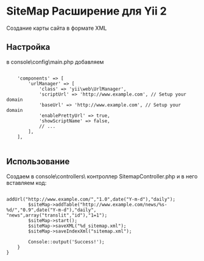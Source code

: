 <h1>SiteMap Расширение для Yii 2</h1>
Создание карты сайта в формате XML
<h2>Настройка</h2>
в console\config\main.php добавляем
<pre>
<code>
    'components' => [
        'urlManager' => [
            'class' => 'yii\web\UrlManager',
            'scriptUrl' => 'http://www.example.com', // Setup your domain
            'baseUrl' => 'http://www.example.com', // Setup your domain
            'enablePrettyUrl' => true,
            'showScriptName' => false,
            // ...
        ],
    ],
</code>
</pre>

<h2>Использование</h2>

Создаем в console\controllers\  контроллер SitemapController.php и в него вставляем код:
<pre>
<code>
<?php
namespace console\controllers;

use Yii;
use yii\console\Controller;
use yii\helpers\Console;
use borysenko\sitemap\SiteMap;

class SitemapController extends Controller
{
    public function actionInit()
    {
        $siteMap = new SiteMap("@frontend/web/","sitemap");
        $siteMap->addUrl("http://www.example.com/","1.0",date("Y-m-d"),"daily");
        $siteMap->addTable("http://www.example.com/news/%s-%d/","0.9",date("Y-m-d"),"daily", "news",array("translit","id"),"1=1");
        $siteMap->start();
        $siteMap->saveXML("%d_sitemap.xml");
        $siteMap->saveIndexXml("sitemap.xml");

        Console::output('Success!');
    }
}

</code>
</pre>
